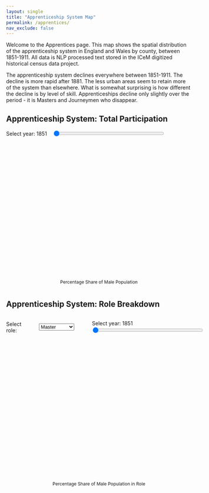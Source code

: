 ```yaml
---
layout: single
title: "Apprenticeship System Map"
permalink: /apprentices/
nav_exclude: false
---
```


Welcome to the Apprentices page. This map shows the spatial distribution of the apprenticeship system in England and Wales by county, between 1851-1911. All data is NLP processed text stored in the ICeM digitized historical census data project.

The apprenticeship system declines everywhere between 1851-1911. The decline is more rapid after 1881. The less urban areas seem to retain more of the system than elsewhere. What is somewhat surprising is how different the decline is by level of skill. Apprenticeships decline only slightly over the period - it is Masters and Journeymen who disappear. 




<h2>Apprenticeship System: Total Participation</h2>

<!-- 🎛️ Year control for total map -->
<div style="display: flex; align-items: center; gap: 16px; margin-bottom: 10px;">
  <label for="year-slider">Select year: <span id="year-label">1851</span></label>
  <input type="range" id="year-slider" min="1851" max="1911" step="10" value="1851" style="width: 300px;">
</div>

<!-- 🗺️ Total map and legend container -->
<div style="display: flex; flex-direction: column; align-items: center; margin-bottom: 40px;">
  <svg id="total-map" width="960" height="600"></svg>

  <div style="margin-top: 10px;">
    <svg id="legend-svg" width="480" height="50"></svg>
    <div style="font-size: 12px; text-align: center;"> Percentage Share of Male Population</div>
  </div>
</div>

<div id="tooltip" style="position:absolute; background:white; border:1px solid #aaa; padding:5px; visibility:hidden;"></div>

<script src="https://d3js.org/d3.v7.min.js"></script>
<script src="https://d3js.org/d3-scale-chromatic.v1.min.js"></script>

<script>
const svg = d3.select("#total-map");
const tooltip = d3.select("#tooltip");

Promise.all([
  d3.json("/assets/maps/Counties1851.geojson"),
  d3.json("/assets/maps/share_total_by_county.json")
]).then(([geoData, yearData]) => {
  const projection = d3.geoMercator().fitSize([960, 600], geoData);
  const path = d3.geoPath().projection(projection);
  const slider = d3.select("#year-slider");
  const yearLabel = d3.select("#year-label");

  function updateMap(year) {
    const values = yearData[year];
    const color = d3.scaleThreshold()
      .domain([1, 2, 3, 4])
      .range(d3.schemePurples[5]);

    svg.selectAll("path")
      .data(geoData.features)
      .join("path")
      .attr("d", path)
      .attr("fill", d => {
        const name = d.properties.R_CTY;
        const v = values[name];
        return v != null ? color(v) : "#ccc";
      })
      .attr("stroke", "#fff")
      .attr("stroke-width", 0.5)
      .on("mouseover", function (event, d) {
        const name = d.properties.R_CTY;
        const value = values[name];
        tooltip.style("visibility", "visible")
          .text(`${name}: ${value != null ? value.toFixed(2) : "N/A"}`);
        d3.select(this).attr("stroke-width", 2);
      })
      .on("mousemove", function(event) {
        tooltip.style("top", (event.pageY + 10) + "px")
               .style("left", (event.pageX + 10) + "px");
      })
      .on("mouseout", function () {
        tooltip.style("visibility", "hidden");
        d3.select(this).attr("stroke-width", 0.5);
      });
  }

  updateMap("1851");

  slider.on("input", function() {
    const year = this.value;
    yearLabel.text(year);
    updateMap(year);
  });
});

{
  const legendSvg = d3.select("#legend-svg");
  const legendWidth = +legendSvg.attr("width");
  const colors = d3.schemePurples[5];
  const binWidth = legendWidth / colors.length;

  colors.forEach((color, i) => {
    legendSvg.append("rect")
      .attr("x", i * binWidth)
      .attr("y", 10)
      .attr("width", binWidth)
      .attr("height", 10)
      .attr("fill", color);

    const label = i === colors.length - 1 ? "4+" : `${i}–${i + 1}`;
    legendSvg.append("text")
      .attr("x", i * binWidth + binWidth / 2)
      .attr("y", 35)
      .attr("text-anchor", "middle")
      .attr("font-size", "10px")
      .text(label);
  });
}
</script>



<h2>Apprenticeship System: Role Breakdown</h2>

<!-- 🎛️ Role + Year Controls: side-by-side -->
<div style="display: flex; align-items: center; gap: 48px; margin-bottom: 10px;">
  <label for="role-select">Select role:</label>
  <select id="role-select">
    <option value="master">Master</option>
    <option value="journeyman">Journeyman</option>
    <option value="apprentice">Apprentice</option>
  </select>

  <label for="role-slider">Select year: <span id="role-year-label">1851</span></label>
  <input type="range" id="role-slider" min="1851" max="1911" step="10" value="1851" style="width: 300px;">
</div>

<!-- 🗱️ Flex container for map + legend -->
<div style="display: flex; flex-direction: column; align-items: center; margin-bottom: 40px;">
  <svg id="role-map" width="960" height="600"></svg>

  <div style="margin-top: 10px;">
    <svg id="role-legend-svg" width="480" height="50"></svg>
    <div style="font-size: 12px; text-align: center;">Percentage Share of Male Population in Role</div>
  </div>
</div>

<div id="role-tooltip" style="position:absolute; background:white; border:1px solid #aaa; padding:5px; visibility:hidden;"></div>

<script>
const roleSvg = d3.select("#role-map");
const roleTooltip = d3.select("#role-tooltip");
const roleSlider = d3.select("#role-slider");
const roleSelect = d3.select("#role-select");

const roleThresholds = [0.2, 0.4, 0.6, 0.8, 1.0, 1.5, 2.0];
const roleColors = d3.schemeBlues[8];
const color = d3.scaleThreshold().domain(roleThresholds).range(roleColors);

Promise.all([
  d3.json("/assets/maps/Counties1851.geojson"),
  d3.json("/assets/maps/share_granrole_by_county.json")
]).then(([geoData, roleData]) => {
  const projection = d3.geoMercator().fitSize([960, 600], geoData);
  const path = d3.geoPath().projection(projection);

  function updateRoleMap(year, role) {
    const values = roleData[year][role];

    roleSvg.selectAll("path")
      .data(geoData.features)
      .join("path")
      .attr("d", path)
      .attr("fill", d => {
        const name = d.properties.R_CTY;
        const v = values[name];
        return v != null ? color(v) : "#ccc";
      })
      .attr("stroke", "#fff")
      .attr("stroke-width", 0.5)
      .on("mouseover", function(event, d) {
        const name = d.properties.R_CTY;
        const value = values[name];
        roleTooltip.style("visibility", "visible")
          .text(`${name}: ${value != null ? value.toFixed(2) : "N/A"}`);
        d3.select(this).attr("stroke-width", 2);
      })
      .on("mousemove", function(event) {
        roleTooltip.style("top", (event.pageY + 10) + "px")
                   .style("left", (event.pageX + 10) + "px");
      })
      .on("mouseout", function () {
        roleTooltip.style("visibility", "hidden");
        d3.select(this).attr("stroke-width", 0.5);
      });
  }

  updateRoleMap("1851", "master");

  const roleYearLabel = d3.select("#role-year-label");

  roleSlider.on("input", function () {
    const year = this.value;
    roleYearLabel.text(year);
    updateRoleMap(year, roleSelect.node().value);
  });

  roleSelect.on("change", function () {
    const year = roleSlider.node().value;
    updateRoleMap(year, this.value);
  });
});

// Legend rendering
{
  const roleLegendSvg = d3.select("#role-legend-svg");
  const legendWidth = +roleLegendSvg.attr("width");
  const binCount = 8;
  const binWidth = legendWidth / binCount;

  const roleLabels = [
    "<0.2", "0.2–0.4", "0.4–0.6", "0.6–0.8",
    "0.8–1.0", "1.0–1.5", "1.5–2.0", "2.0+"
  ];

  roleColors.forEach((color, i) => {
    roleLegendSvg.append("rect")
      .attr("x", i * binWidth)
      .attr("y", 10)
      .attr("width", binWidth)
      .attr("height", 10)
      .attr("fill", color);
  });

  roleLabels.forEach((label, i) => {
    roleLegendSvg.append("text")
      .attr("x", i * binWidth + binWidth / 2)
      .attr("y", 35)
      .attr("text-anchor", "middle")
      .attr("font-size", "10px")
      .text(label);
  });
}
</script>

